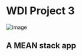 # WDI Project 3

![image](https://ga-dash.s3.amazonaws.com/production/assets/logo-9f88ae6c9c3871690e33280fcf557f33.png)

## A MEAN stack app


